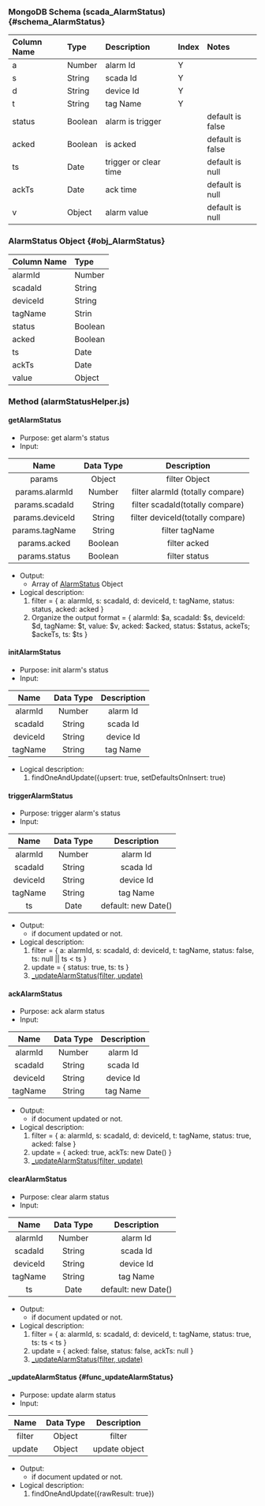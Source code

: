 ### MongoDB Schema \(scada\_AlarmStatus\) {#schema_AlarmStatus}

| Column Name | Type | Description | Index | Notes |
| :--- | :--- | :--- | :--- | :--- |
| a | Number | alarm Id | Y ||
| s | String | scada Id | Y ||
| d | String | device Id | Y ||
| t | String | tag Name | Y ||
| status | Boolean | alarm is trigger || default is false |
| acked | Boolean | is acked || default is false |
| ts | Date | trigger or clear time || default is null |
| ackTs | Date | ack time ||  default is null |
| v | Object | alarm value || default is null |

### AlarmStatus Object {#obj_AlarmStatus}
| Column Name | Type |
| :--- | :--- |
| alarmId | Number |
| scadaId | String |
| deviceId | String |
| tagName | Strin
| status | Boolean |
| acked | Boolean |
| ts | Date |
| ackTs | Date |
| value | Object |

### Method (alarmStatusHelper.js)
#### getAlarmStatus
* Purpose: get alarm's status
* Input:

| Name | Data Type | Description |
| :---: | :---: | :---: |
| params | Object | filter Object |
| params.alarmId | Number | filter alarmId (totally compare) |
| params.scadaId | String | filter scadaId(totally compare) |
| params.deviceId | String  | filter deviceId(totally compare) |
| params.tagName | String | filter tagName|
| params.acked | Boolean | filter acked |
| params.status | Boolean | filter status |

* Output:
  * Array of [AlarmStatus](#obj_AlarmStatus) Object
* Logical description:
  1. filter = {
    a: alarmId,
    s: scadaId,
    d: deviceId,
    t: tagName,
    status: status,
    acked: acked
    }
  2. Organize the output format = {
    alarmId: $a,
    scadaId: $s,
    deviceId: $d,
    tagName: $t,
    value: $v,
    acked: $acked,
    status: $status,
    ackeTs; $ackeTs,
    ts: $ts
    }
    
#### initAlarmStatus
* Purpose: init alarm's status
* Input:

| Name | Data Type | Description |
| :---: | :---: | :---: |
| alarmId | Number | alarm Id |
| scadaId | String | scada Id |
| deviceId | String | device Id |
| tagName | String | tag Name |

* Logical description:
  1. findOneAndUpdate({upsert: true, setDefaultsOnInsert: true)

#### triggerAlarmStatus
* Purpose: trigger alarm's status
* Input:

| Name | Data Type | Description |
| :---: | :---: | :---: |
| alarmId | Number | alarm Id |
| scadaId | String | scada Id |
| deviceId | String | device Id |
| tagName | String | tag Name |
| ts | Date | default: new Date() |
* Output:
  * if document updated or not.
* Logical description:
  1. filter = {
    a: alarmId,
    s: scadaId,
    d: deviceId,
    t: tagName,
    status: false,
    ts: null || ts < ts
    }
  2. update = {
    status: true,
    ts: ts
    }
  3. [_updateAlarmStatus(filter, update)](#func_updateAlarmStatus)

#### ackAlarmStatus
* Purpose: ack alarm status
* Input:

| Name | Data Type | Description |
| :---: | :---: | :---: |
| alarmId | Number | alarm Id |
| scadaId | String | scada Id |
| deviceId | String | device Id |
| tagName | String | tag Name |
* Output:
  * if document updated or not.
* Logical description:
  1. filter = {
    a: alarmId,
    s: scadaId,
    d: deviceId,
    t: tagName,
    status: true,
    acked: false
    }
  2. update = {
    acked: true,
    ackTs: new Date()
    }
  3. [_updateAlarmStatus(filter, update)](#func_updateAlarmStatus)

#### clearAlarmStatus
* Purpose: clear alarm status
* Input:

| Name | Data Type | Description |
| :---: | :---: | :---: |
| alarmId | Number | alarm Id |
| scadaId | String | scada Id |
| deviceId | String | device Id |
| tagName | String | tag Name |
| ts | Date | default: new Date() |
* Output:
  * if document updated or not.
* Logical description:
  1. filter = {
    a: alarmId,
    s: scadaId,
    d: deviceId,
    t: tagName,
    status: true,
    ts: ts < ts
    }
  2. update = {
    acked: false,
    status: false,
    ackTs: null
    }
  3. [_updateAlarmStatus(filter, update)](#func_updateAlarmStatus)

#### _updateAlarmStatus {#func_updateAlarmStatus}
* Purpose: update alarm status
* Input:

| Name | Data Type | Description |
| :---: | :---: | :---: |
| filter | Object | filter |
| update | Object | update object |

* Output:
  * if document updated or not.
* Logical description:
  1. findOneAndUpdate({rawResult: true})

